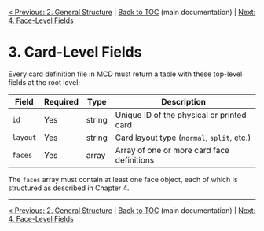 [< Previous: 2. General Structure](02_general_structure.md) | [Back to TOC](../README.md) (main documentation) | [Next: 4. Face-Level Fields](04_face-level_fields.md)

# 3. Card-Level Fields

Every card definition file in MCD must return a table with these top-level fields at the root level:

| Field    | Required | Type   | Description                                |
|----------|----------|--------|--------------------------------------------|
| `id`     | Yes      | string | Unique ID of the physical or printed card  |
| `layout` | Yes      | string | Card layout type (`normal`, `split`, etc.) |
| `faces`  | Yes      | array  | Array of one or more card face definitions |

The `faces` array must contain at least one face object, each of which is structured as described in Chapter 4.

---

[< Previous: 2. General Structure](02_general_structure.md) | [Back to TOC](../README.md) (main documentation) | [Next: 4. Face-Level Fields](04_face-level_fields.md)
